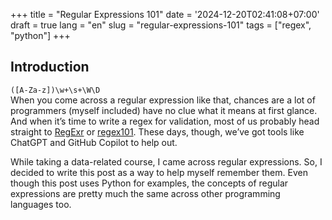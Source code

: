 +++
title = "Regular Expressions 101"
date = '2024-12-20T02:41:08+07:00'
draft = true
lang = "en"
slug = "regular-expressions-101"
tags = ["regex", "python"]
+++

## Introduction
`([A-Za-z])\w+\s+\W\D`  
When you come across a regular expression like that, chances are a lot of programmers (myself included) have no clue what it means at first glance. And when it’s time to write a regex for validation, most of us probably head straight to [RegExr](https://regexr.com/) or [regex101](https://regex101.com/). These days, though, we’ve got tools like ChatGPT and GitHub Copilot to help out.

While taking a data-related course, I came across regular expressions. So, I decided to write this post as a way to help myself remember them. Even though this post uses Python for examples, the concepts of regular expressions are pretty much the same across other programming languages too.
